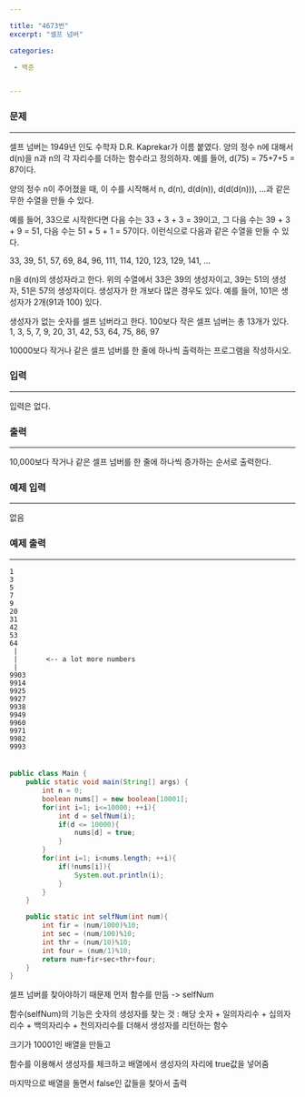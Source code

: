 ```yaml
---

title: "4673번"
excerpt: "셀프 넘버"

categories:

 - 백준 


---
```


### 문제

---

셀프 넘버는 1949년 인도 수학자 D.R. Kaprekar가 이름 붙였다. 양의 정수 n에 대해서 d(n)을 n과 n의 각 자리수를 더하는 함수라고 정의하자. 예를 들어, d(75) = 75+7+5 = 87이다.

양의 정수 n이 주어졌을 때, 이 수를 시작해서 n, d(n), d(d(n)), d(d(d(n))), ...과 같은 무한 수열을 만들 수 있다. 

예를 들어, 33으로 시작한다면 다음 수는 33 + 3 + 3 = 39이고, 그 다음 수는 39 + 3 + 9 = 51, 다음 수는 51 + 5 + 1 = 57이다. 이런식으로 다음과 같은 수열을 만들 수 있다.

33, 39, 51, 57, 69, 84, 96, 111, 114, 120, 123, 129, 141, ...

n을 d(n)의 생성자라고 한다. 위의 수열에서 33은 39의 생성자이고, 39는 51의 생성자, 51은 57의 생성자이다. 생성자가 한 개보다 많은 경우도 있다. 예를 들어, 101은 생성자가 2개(91과 100) 있다. 

생성자가 없는 숫자를 셀프 넘버라고 한다. 100보다 작은 셀프 넘버는 총 13개가 있다. 1, 3, 5, 7, 9, 20, 31, 42, 53, 64, 75, 86, 97

10000보다 작거나 같은 셀프 넘버를 한 줄에 하나씩 출력하는 프로그램을 작성하시오.



### 입력

---

입력은 없다.



### 출력

---

10,000보다 작거나 같은 셀프 넘버를 한 줄에 하나씩 증가하는 순서로 출력한다.



### 예제 입력

---

없음



### 예제 출력

---

```
1
3
5
7
9
20
31
42
53
64
 |
 |       <-- a lot more numbers
 |
9903
9914
9925
9927
9938
9949
9960
9971
9982
9993
```



#### 



```java

public class Main {
    public static void main(String[] args) {
        int n = 0;
        boolean nums[] = new boolean[10001];
        for(int i=1; i<=10000; ++i){
            int d = selfNum(i);
            if(d <= 10000){
                nums[d] = true;
            }
        }
        for(int i=1; i<nums.length; ++i){
            if(!nums[i]){
                System.out.println(i);
            }
        }
    }

    public static int selfNum(int num){
        int fir = (num/1000)%10;
        int sec = (num/100)%10;
        int thr = (num/10)%10;
        int four = (num/1)%10;
        return num+fir+sec+thr+four;
    }
}

```

셀프 넘버를 찾아야하기 때문제 먼저 함수를 만듬 -> selfNum

함수(selfNum)의 기능은 숫자의 생성자를 찾는 것 : 해당 숫자 + 일의자리수 + 십의자리수 + 백의자리수 + 천의자리수를 더해서 생성자를 리턴하는 함수



크기가 10001인 배열을 만들고 

함수를 이용해서 생성자를 체크하고 배열에서 생성자의 자리에 true값을 넣어줌 

마지막으로 배열을 돌면서 false인 값들을 찾아서 출력

